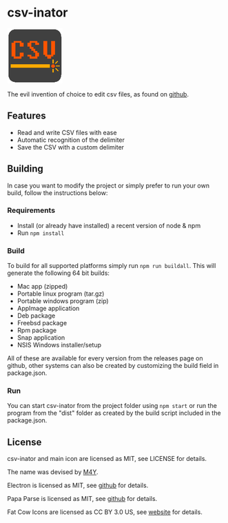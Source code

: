 csv-inator
======

![csv-inator](build/icons/128x128.png)

The evil invention of choice to edit csv files, as found on [github](https://github.com/Jelmerro/csv-inator).

## Features

- Read and write CSV files with ease
- Automatic recognition of the delimiter
- Save the CSV with a custom delimiter

## Building

In case you want to modify the project or simply prefer to run your own build, follow the instructions below:

### Requirements

- Install (or already have installed) a recent version of node & npm
- Run `npm install`

### Build

To build for all supported platforms simply run `npm run buildall`. This will generate the following 64 bit builds:

- Mac app (zipped)
- Portable linux program (tar.gz)
- Portable windows program (zip)
- AppImage application
- Deb package
- Freebsd package
- Rpm package
- Snap application
- NSIS Windows installer/setup

All of these are available for every version from the releases page on github, other systems can also be created by customizing the build field in package.json.

### Run

You can start csv-inator from the project folder using `npm start` or run the program from the "dist" folder as created by the build script included in the package.json.

## License

csv-inator and main icon are licensed as MIT, see LICENSE for details.

The name was devised by [M4Y](https://github.com/fabiaant).

Electron is licensed as MIT, see [github](https://github.com/electron/electron) for details.

Papa Parse is licensed as MIT, see [github](https://github.com/mholt/papaparse) for details.

Fat Cow Icons are licensed as CC BY 3.0 US, see [website](http://www.fatcow.com/free-icons) for details.
